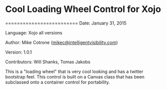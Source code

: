 # Cool Loading Wheel Control for Xojo
=========================
Date: January 31, 2015

Language: Xojo all versions

Author: Mike Cotrone (mikec@intelligentvisibility.com)

Version: 1.0.1

Contributors: Will Shanks, Tomas Jakobs

This is a "loading wheel" that is very cool looking and has a twitter bootstrap feel. This control is built on a Canvas class that has been subclassed onto a container control for portability.

